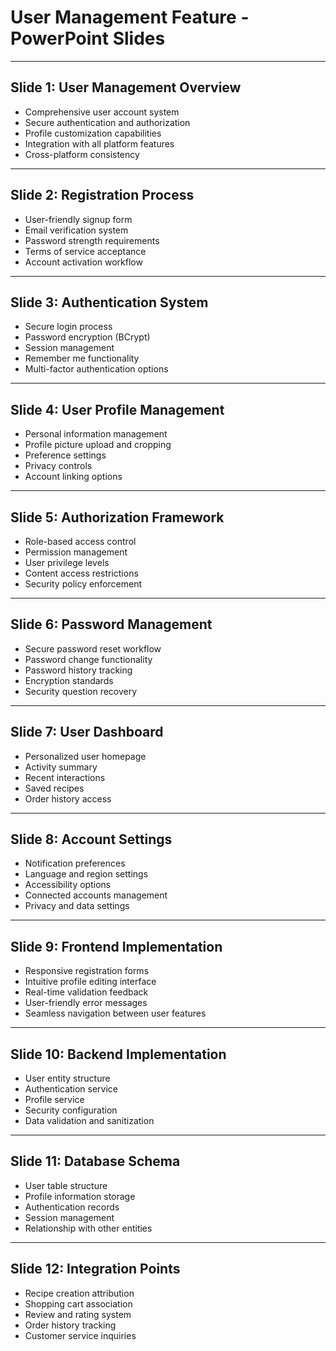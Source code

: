# User Management Feature - PowerPoint Slides

---
## Slide 1: User Management Overview
- Comprehensive user account system
- Secure authentication and authorization
- Profile customization capabilities
- Integration with all platform features
- Cross-platform consistency

---
## Slide 2: Registration Process
- User-friendly signup form
- Email verification system
- Password strength requirements
- Terms of service acceptance
- Account activation workflow

---
## Slide 3: Authentication System
- Secure login process
- Password encryption (BCrypt)
- Session management
- Remember me functionality
- Multi-factor authentication options

---
## Slide 4: User Profile Management
- Personal information management
- Profile picture upload and cropping
- Preference settings
- Privacy controls
- Account linking options

---
## Slide 5: Authorization Framework
- Role-based access control
- Permission management
- User privilege levels
- Content access restrictions
- Security policy enforcement

---
## Slide 6: Password Management
- Secure password reset workflow
- Password change functionality
- Password history tracking
- Encryption standards
- Security question recovery

---
## Slide 7: User Dashboard
- Personalized user homepage
- Activity summary
- Recent interactions
- Saved recipes
- Order history access

---
## Slide 8: Account Settings
- Notification preferences
- Language and region settings
- Accessibility options
- Connected accounts management
- Privacy and data settings

---
## Slide 9: Frontend Implementation
- Responsive registration forms
- Intuitive profile editing interface
- Real-time validation feedback
- User-friendly error messages
- Seamless navigation between user features

---
## Slide 10: Backend Implementation
- User entity structure
- Authentication service
- Profile service
- Security configuration
- Data validation and sanitization

---
## Slide 11: Database Schema
- User table structure
- Profile information storage
- Authentication records
- Session management
- Relationship with other entities

---
## Slide 12: Integration Points
- Recipe creation attribution
- Shopping cart association
- Review and rating system
- Order history tracking
- Customer service inquiries